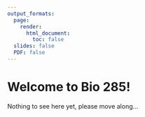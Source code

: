```yaml
---
output_formats:
  page: 
    render: 
      html_document:
        toc: false
  slides: false
  PDF: false
---
```


# Welcome to Bio 285!

Nothing to see here yet, please move along...


